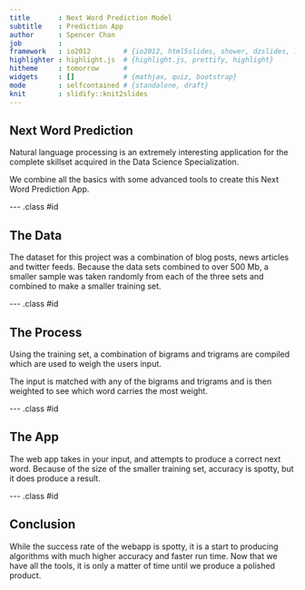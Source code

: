 ```yaml
---
title       : Next Word Prediction Model
subtitle    : Prediction App
author      : Spencer Chan
job         : 
framework   : io2012        # {io2012, html5slides, shower, dzslides, ...}
highlighter : highlight.js  # {highlight.js, prettify, highlight}
hitheme     : tomorrow      # 
widgets     : []            # {mathjax, quiz, bootstrap}
mode        : selfcontained # {standalone, draft}
knit        : slidify::knit2slides
---
```


## Next Word Prediction

Natural language processing is an extremely interesting application for the complete skillset acquired in the Data Science Specialization.

We combine all the basics with some advanced tools to create this Next Word Prediction App.

--- .class #id 

## The Data

The dataset for this project was a combination of blog posts, news articles and twitter feeds. Because the data sets combined to over 500 Mb, a smaller sample was taken randomly from each of the three sets and combined to make a smaller training set.

--- .class #id

## The Process

Using the training set, a combination of bigrams and trigrams are compiled which are used to weigh the users input.

The input is matched with any of the bigrams and trigrams and is then weighted to see which word carries the most weight.

--- .class #id

## The App

The web app takes in your input, and attempts to produce a correct next word. Because of the size of the smaller training set, accuracy is spotty, but it does produce a result.

--- .class #id

## Conclusion

While the success rate of the webapp is spotty, it is a start to producing algorithms with much higher accuracy and faster run time. Now that we have all the tools, it is only a matter of time until we produce a polished product.




